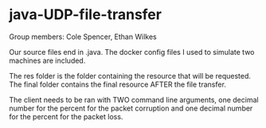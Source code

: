 # java-UDP-file-transfer
Group members: Cole Spencer, Ethan Wilkes

Our source files end in .java. The docker config files I used to simulate two machines are included. 

The res folder is the folder containing the resource that will be requested. The final folder contains the final resource AFTER the file transfer.

The client needs to be ran with TWO command line arguments, one decimal number for the percent for the packet corruption and one decimal number for the percent for the packet loss. 
